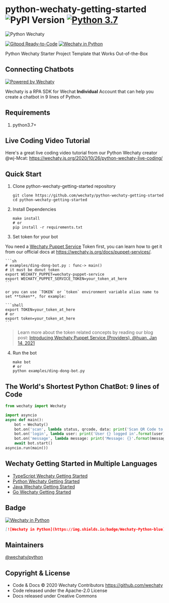 # python-wechaty-getting-started ![PyPI Version](https://img.shields.io/pypi/v/wechaty?color=blue) [![Python 3.7](https://img.shields.io/badge/python-3.7+-blue.svg)](https://www.python.org/downloads/release/python-370/)

![Python Wechaty](https://wechaty.github.io/python-wechaty/images/python-wechaty.png)

[![Gitpod Ready-to-Code](https://img.shields.io/badge/Gitpod-Ready--to--Code-blue?logo=gitpod)](https://gitpod.io/#https://github.com/wechaty/python-wechaty-getting-started)
[![Wechaty in Python](https://img.shields.io/badge/Wechaty-Python-blue)](https://github.com/wechaty/python-wechaty)

Python Wechaty Starter Project Template that Works Out-of-the-Box

## Connecting Chatbots

[![Powered by Wechaty](https://img.shields.io/badge/Powered%20By-Wechaty-brightgreen.svg)](https://github.com/Wechaty/wechaty)

Wechaty is a RPA SDK for Wechat **Individual** Account that can help you create a chatbot in 9 lines of Python.

## Requirements

1. python3.7+

## Live Coding Video Tutorial

Here's a great live coding video tutorial from our Python Wechaty creator @wj-Mcat: <https://wechaty.js.org/2020/10/26/python-wechaty-live-coding/>

## Quick Start

1. Clone python-wechaty-getting-started repository

   ```shell
   git clone https://github.com/wechaty/python-wechaty-getting-started
   cd python-wechaty-getting-started
   ```

2. Install Dependencies

   ```shell
   make install
   # or
   pip install -r requirements.txt
   ```

3. Set token for your bot

You need a [Wechaty Puppet Service](https://wechaty.js.org/docs/puppet-services/) Token first, you can learn how to get it from our official docs at <https://wechaty.js.org/docs/puppet-services/>.
    
    ```sh
    # examples/ding-dong-bot.py : func-> main()
    # it must be donut token
    export WECHATY_PUPPET=wechaty-puppet-service
    export WECHATY_PUPPET_SERVICE_TOKEN=your_token_at_here
    ```
   
    or you can use `TOKEN` or `token` environment variable alias name to set **token**, for example:

    ```shell
    export TOKEN=your_token_at_here
    # or
    export token=your_token_at_here
    ```

> Learn more about the token related concepts by reading our blog post: [Introducing Wechaty Puppet Service (Providers), @huan, Jan 14, 2021](https://wechaty.js.org/2021/01/14/wechaty-puppet-service/)

4. Run the bot

   ```shell
   make bot
   # or
   python examples/ding-dong-bot.py
   ```

## The World's Shortest Python ChatBot: 9 lines of Code

```python
from wechaty import Wechaty

import asyncio
async def main():
    bot = Wechaty()
    bot.on('scan', lambda status, qrcode, data: print('Scan QR Code to login: {}\nhttps://wechaty.wechaty.js/qrcode/{}'.format(status, qrcode)))
    bot.on('login', lambda user: print('User {} logged in'.format(user)))
    bot.on('message', lambda message: print('Message: {}'.format(message)))
    await bot.start()
asyncio.run(main())
```

## Wechaty Getting Started in Multiple Languages

- [TypeScript Wechaty Getting Started](https://github.com/wechaty/wechaty-getting-started)
- [Python Wechaty Getting Started](https://github.com/wechaty/python-wechaty-getting-started)
- [Java Wechaty Getting Started](https://github.com/wechaty/java-wechaty-getting-started)
- [Go Wechaty Getting Started](https://github.com/wechaty/go-wechaty-getting-started)

## Badge

[![Wechaty in Python](https://img.shields.io/badge/Wechaty-Python-blue)](https://github.com/wechaty/python-wechaty)

```md
[![Wechaty in Python](https://img.shields.io/badge/Wechaty-Python-blue)](https://github.com/wechaty/python-wechaty)
```

## Maintainers

[@wechaty/python](https://github.com/orgs/wechaty/teams/python/members)

## Copyright & License

- Code & Docs © 2020 Wechaty Contributors <https://github.com/wechaty>
- Code released under the Apache-2.0 License
- Docs released under Creative Commons
